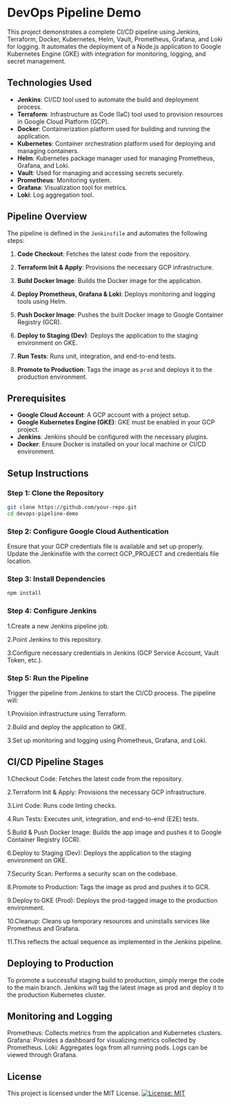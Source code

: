 # DevOps Pipeline Demo

This project demonstrates a complete CI/CD pipeline using Jenkins, Terraform, Docker, Kubernetes, Helm, Vault, Prometheus, Grafana, and Loki for logging. It automates the deployment of a Node.js application to Google Kubernetes Engine (GKE) with integration for monitoring, logging, and secret management.

## Technologies Used

- **Jenkins**: CI/CD tool used to automate the build and deployment process.
- **Terraform**: Infrastructure as Code (IaC) tool used to provision resources in Google Cloud Platform (GCP).
- **Docker**: Containerization platform used for building and running the application.
- **Kubernetes**: Container orchestration platform used for deploying and managing containers.
- **Helm**: Kubernetes package manager used for managing Prometheus, Grafana, and Loki.
- **Vault**: Used for managing and accessing secrets securely.
- **Prometheus**: Monitoring system.
- **Grafana**: Visualization tool for metrics.
- **Loki**: Log aggregation tool.

## Pipeline Overview

The pipeline is defined in the `Jenkinsfile` and automates the following steps:

1. **Code Checkout**: Fetches the latest code from the repository.

2. **Terraform Init & Apply**: Provisions the necessary GCP infrastructure.

3. **Build Docker Image**: Builds the Docker image for the application.

4. **Deploy Prometheus, Grafana & Loki**: Deploys monitoring and logging tools using Helm.

5. **Push Docker Image**: Pushes the built Docker image to Google Container Registry (GCR).

6. **Deploy to Staging (Dev)**: Deploys the application to the staging environment on GKE.

7. **Run Tests**: Runs unit, integration, and end-to-end tests.

8. **Promote to Production**: Tags the image as `prod` and deploys it to the production environment.

## Prerequisites

- **Google Cloud Account**: A GCP account with a project setup.
- **Google Kubernetes Engine (GKE)**: GKE must be enabled in your GCP project.
- **Jenkins**: Jenkins should be configured with the necessary plugins.
- **Docker**: Ensure Docker is installed on your local machine or CI/CD environment.

## Setup Instructions

### Step 1: Clone the Repository

```bash
git clone https://github.com/your-repo.git
cd devops-pipeline-demo
```

### Step 2: Configure Google Cloud Authentication
Ensure that your GCP credentials file is available and set up properly. Update the Jenkinsfile with the correct GCP_PROJECT and credentials file location.

### Step 3: Install Dependencies
```bash
npm install
```
### Step 4: Configure Jenkins
1.Create a new Jenkins pipeline job.

2.Point Jenkins to this repository.

3.Configure necessary credentials in Jenkins (GCP Service Account, Vault Token, etc.).


### Step 5: Run the Pipeline
Trigger the pipeline from Jenkins to start the CI/CD process. The pipeline will:

1.Provision infrastructure using Terraform.

2.Build and deploy the application to GKE.

3.Set up monitoring and logging using Prometheus, Grafana, and Loki.


## CI/CD Pipeline Stages
1.Checkout Code: Fetches the latest code from the repository.

2.Terraform Init & Apply: Provisions the necessary GCP infrastructure.

3.Lint Code: Runs code linting checks.

4.Run Tests: Executes unit, integration, and end-to-end (E2E) tests.

5.Build & Push Docker Image: Builds the app image and pushes it to Google Container Registry (GCR).

6.Deploy to Staging (Dev): Deploys the application to the staging environment on GKE.

7.Security Scan: Performs a security scan on the codebase.

8.Promote to Production: Tags the image as prod and pushes it to GCR.

9.Deploy to GKE (Prod): Deploys the prod-tagged image to the production environment.

10.Cleanup: Cleans up temporary resources and uninstalls services like Prometheus and Grafana.

11.This reflects the actual sequence as implemented in the Jenkins pipeline.

## Deploying to Production
To promote a successful staging build to production, simply merge the code to the main branch. Jenkins will tag the latest image as prod and deploy it to the production Kubernetes cluster.

## Monitoring and Logging
Prometheus: Collects metrics from the application and Kubernetes clusters.
Grafana: Provides a dashboard for visualizing metrics collected by Prometheus.
Loki: Aggregates logs from all running pods. Logs can be viewed through Grafana.

## License
This project is licensed under the MIT License.
[![License: MIT](https://img.shields.io/badge/License-MIT-yellow.svg)](https://opensource.org/licenses/MIT)